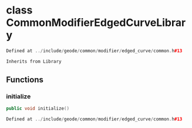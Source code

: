 # class CommonModifierEdgedCurveLibrary

```cpp
Defined at ../include/geode/common/modifier/edged_curve/common.h#13
```

```cpp
Inherits from Library
```



## Functions

### initialize

```cpp
public void initialize()
```

```cpp
Defined at ../include/geode/common/modifier/edged_curve/common.h#13
```



